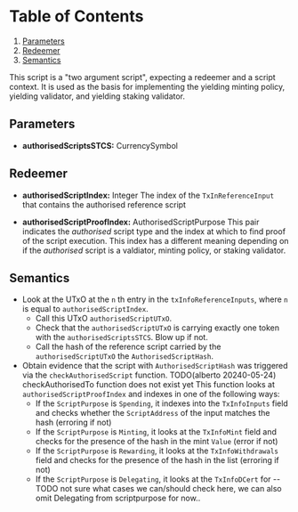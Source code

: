 # Table of Contents

1. [Parameters](#org0673dab)
2. [Redeemer](#org45e406a)
3. [Semantics](#org8648bdd)

This script is a "two argument script", expecting a redeemer and a script context.
It is used as the basis for implementing the yielding minting policy, yielding validator, and yielding staking validator.

<a id="org0673dab"></a>

## Parameters

- **authorisedScriptsSTCS:** CurrencySymbol

<a id="org45e406a"></a>

## Redeemer

- **authorisedScriptIndex:** Integer
    The index of the `TxInReferenceInput` that contains the authorised reference script

- **authorisedScriptProofIndex:** AuthorisedScriptPurpose
    This pair indicates the _authorised_ script type and the index at which to find proof
    of the script execution.
    This index has a different meaning depending on if the _authorised_ script is a valdiator,
    minting policy, or staking validator.

<a id="org8648bdd"></a>

## Semantics

- Look at the UTxO at the `n` th entry in the `txInfoReferenceInputs`, where `n` is equal to `authorisedScriptIndex`.
  - Call this UTxO `authorisedScriptUTxO`.
  - Check that the `authorisedScriptUTxO` is carrying exactly one token with the `authorisedScriptsSTCS`. Blow up if not.
  - Call the hash of the reference script carried by the `authorisedScriptUTxO` the `AuthorisedScriptHash`.
- Obtain evidence that the script with `AuthorisedScriptHash` was triggered via the `checkAuthorisedScript` function. TODO(alberto 20240-05-24) checkAuthorisedTo function does not exist yet
    This function looks at `authorisedScriptProofIndex` and indexes in one of the following ways:
  - If the `ScriptPurpose` is `Spending`, it indexes into the `TxInfoInputs` field and checks whether the `ScriptAddress` of the input matches the hash (erroring if not)
  - If the `ScriptPurpose` is `Minting`, it looks at the `TxInfoMint` field and checks for the presence of the hash in the mint `Value` (error if not)
  - If the `ScriptPurpose` is `Rewarding`, it looks  at the `TxInfoWithdrawals` field and checks for the presence of the hash in the list (erroring if not)
  - If the `ScriptPurpose` is `Delegating`, it looks at the `TxInfoDCert` for -- TODO not sure what cases we can/should check here, we can also omit Delegating from scriptpurpose for now..
